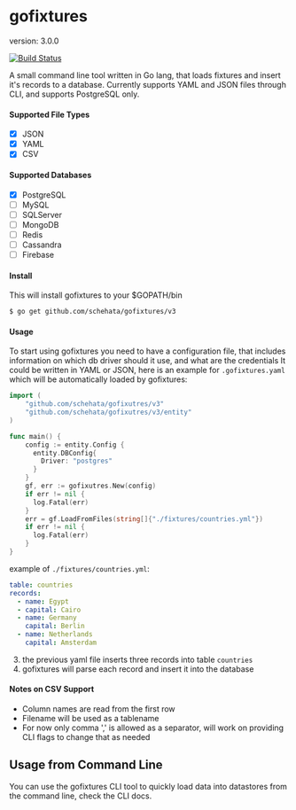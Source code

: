# gofixtures

version: 3.0.0

[![Build Status](https://travis-ci.org/schehata/gofixtures.svg)](https://travis-ci.org/schehata/gofixtures)

A small command line tool written in Go lang, that loads fixtures
and insert it's records to a database. Currently supports YAML and JSON files
through CLI, and supports PostgreSQL only.

#### Supported File Types

- [X] JSON
- [X] YAML
- [X] CSV

#### Supported Databases

- [x] PostgreSQL
- [ ] MySQL
- [ ] SQLServer 
- [ ] MongoDB
- [ ] Redis
- [ ] Cassandra
- [ ] Firebase

#### Install

This will install gofixtures to your $GOPATH/bin

```bash
$ go get github.com/schehata/gofixtures/v3
```

#### Usage
    
To start using gofixtures you need to have a configuration file, that includes information
on which db driver should it use, and what are the credentials
It could be written
in YAML or JSON, here is an example for `.gofixtures.yaml` which will be automatically loaded
by gofixtures:

```go
import (
    "github.com/schehata/gofixutres/v3"
    "github.com/schehata/gofixutres/v3/entity"
)

func main() {
    config := entity.Config {
      entity.DBConfig{
        Driver: "postgres"
      }
    }
    gf, err := gofixutres.New(config)
    if err != nil {
      log.Fatal(err)
    }
    err = gf.LoadFromFiles(string[]{"./fixtures/countries.yml"})
    if err != nil {
      log.Fatal(err)
    }
}
```


example of `./fixtures/countries.yml`:

```yaml
table: countries
records:
  - name: Egypt
  - capital: Cairo
  - name: Germany
    capital: Berlin
  - name: Netherlands
    capital: Amsterdam
```

3. the previous yaml file inserts three records into table `countries`
4. gofixtures will parse each record and insert it into the database


#### Notes on CSV Support

- Column names are read from the first row
- Filename will be used as a tablename
- For now only comma ',' is allowed as a separator, will work on providing CLI flags to change that as needed

## Usage from Command Line 

You can use the gofixtures CLI tool to quickly load data into datastores from the command line, check the CLI docs.